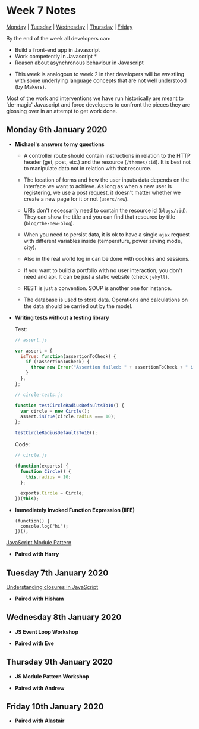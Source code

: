 # Week 7 Notes

[Monday](#monday-6th-january-2020) | [Tuesday](#tuesday-7th-january-2020) | [Wednesday](#wednesday-8th-january-2020) | [Thursday](#thursday-9th-january-2020) | [Friday](#friday-10th-january-2020)

By the end of the week all developers can:

- Build a front-end app in Javascript
- Work competently in Javascript *
- Reason about asynchronous behaviour in Javascript

* This week is analogous to week 2 in that developers will be wrestling with some underlying language concepts that are not well understood (by Makers).

Most of the work and interventions we have run historically are meant to 'de-magic' Javascript and force developers to confront the pieces they are glossing over in an attempt to get work done.

## Monday 6th January 2020

- **Michael's answers to my questions**

  - A controller route should contain instructions in relation to the HTTP header (get, post, etc.) and the resource (```/themes/:id```). It is best not to manipulate data not in relation with that resource.
  
  - The location of forms and how the user inputs data depends on the interface we want to achieve. As long as when a new user is registering, we use a post request, it doesn't matter whether we create a new page for it or not (```users/new```).
  
  - URIs don't necessarily need to contain the resource id (```blogs/:id```). They can show the title and you can find that resource by title (```blog/the-new-blog```).
  
  - When you need to persist data, it is ok to have a single ```ajax``` request with different variables inside (temperature, power saving mode, city).

  - Also in the real world log in can be done with cookies and sessions.
  
  - If you want to build a portfolio with no user interaction, you don't need and api. It can be just a static website (check ```jekyll```).
  
  - REST is just a convention. SOUP is another one for instance.
  
  - The database is used to store data. Operations and calculations on the data should be carried out by the model.
  
- **Writing tests without a testing library**

  Test:
  
  ```js
  // assert.js

  var assert = {
    isTrue: function(assertionToCheck) {
      if (!assertionToCheck) {
        throw new Error("Assertion failed: " + assertionToCheck + " is not truthy");
      }
    };
  };
  ```

  ```js
  // circle-tests.js

  function testCircleRadiusDefaultsTo10() {
    var circle = new Circle();
    assert.isTrue(circle.radius === 10);
  };

  testCircleRadiusDefaultsTo10();
  ```
  
  Code:
  
  ```js
  // circle.js

  (function(exports) {
    function Circle() {
      this.radius = 10;
    };

    exports.Circle = Circle;
  })(this);
  ```

- **Immediately Invoked Function Expression (IIFE)**

  ```
  (function() {
    console.log("hi");
  })();
  ```
  
[JavaScript Module Pattern](https://github.com/makersacademy/course/blob/master/pills/javascript_module_pattern.md)
  
- **Paired with Harry**
  
## Tuesday 7th January 2020
  
[Understanding closures in JavaScript](https://blog.bitsrc.io/a-beginners-guide-to-closures-in-javascript-97d372284dda)
  
- **Paired with Hisham**

## Wednesday 8th January 2020

- **JS Event Loop Workshop**

- **Paired with Eve**

## Thursday 9th January 2020

- **JS Module Pattern Workshop**

- **Paired with Andrew**

## Friday 10th January 2020

- **Paired with Alastair**
